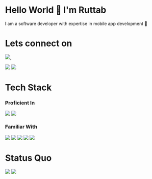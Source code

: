 # Hello World 👋 I'm Ruttab

I am a software developer with expertise in mobile app development 📱


# Lets connect on
  <a href="https://www.linkedin.com/in/ruttab-haroon-00a531b7/">
   <img src="https://img.shields.io/badge/LinkedIn-0077B5?style=for-the-badge&logo=linkedin&logoColor=white"/>
  </a>&nbsp;&nbsp;



<img src="https://img.shields.io/badge/Kaggle-20BEFF?style=for-the-badge&logo=Kaggle&logoColor=white"/> <img src="https://img.shields.io/badge/Gmail-D14836?style=for-the-badge&logo=gmail&logoColor=white">


# Tech Stack

### Proficient In
<img src="https://img.shields.io/badge/Swift-FA7343?style=for-the-badge&logo=swift&logoColor=white"> <img src="https://img.shields.io/badge/GIT-E44C30?style=for-the-badge&logo=git&logoColor=white">

### Familiar With
<img src="https://img.shields.io/badge/Dart-0175C2?style=for-the-badge&logo=dart&logoColor=white"> <img src="https://img.shields.io/badge/Flutter-02569B?style=for-the-badge&logo=flutter&logoColor=white"> <img src="https://img.shields.io/badge/TypeScript-007ACC?style=for-the-badge&logo=typescript&logoColor=white"> <img src="https://img.shields.io/badge/React_Native-20232A?style=for-the-badge&logo=react&logoColor=61DAFB">
<img src="https://img.shields.io/badge/Python-FFD43B?style=for-the-badge&logo=python&logoColor=blue">


# Status Quo
<img src="https://github-readme-stats.vercel.app/api?username=RuttabHaroon">
<img src="https://github-readme-stats.vercel.app/api/top-langs/?username=RuttabHaroon">

<!--
**RuttabHaroon/RuttabHaroon** is a ✨ _special_ ✨ repository because its `README.md` (this file) appears on your GitHub profile.

Here are some ideas to get you started:

- 🔭 I’m currently working on ...
- 🌱 I’m currently learning ...
- 👯 I’m looking to collaborate on ...
- 🤔 I’m looking for help with ...
- 💬 Ask me about ...
- 📫 How to reach me: ...
- 😄 Pronouns: ...
- ⚡ Fun fact: ...
-->
